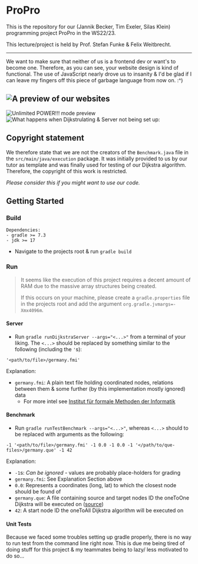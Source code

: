 # ProPro

This is the repository for our (Jannik Becker, Tim Exeler, Silas Klein) programming project ProPro in the WS22/23.

This lecture/project is held by Prof. Stefan Funke & Felix Weitbrecht.

---

We want to make sure that neither of us is a frontend dev or want's to become one.
Therefore, as you can see, your website design is kind of functional.
The use of JavaScript nearly drove us to insanity & I'd be glad if I can leave my fingers off this piece of garbage language from now on. :^)

![A preview of our websites](./preview-pictures/priview.png)
---
![Unlimited POWER!!! mode preview](./preview-pictures/preview-star-wars-mode.png)
![What happens when Dijkstrulating & Server not being set up:](./preview-pictures/preview-server-status-message.png)

## Copyright statement

We therefore state that we are not the creators of the `Benchmark.java` file in the `src/main/java/execution` package.
It was initially provided to us by our tutor as template and was finally used for testing of our Dijkstra algorithm.
Therefore, the copyright of this work is restricted.

*Please consider this if you might want to use our code.*

## Getting Started

### Build

```
Dependencies:
- gradle >= 7.3
- jdk >= 17
```
- Navigate to the projects root & run `gradle build`

### Run

> It seems like the execution of this project requires a decent amount of RAM due to the massive array structures being created.
> 
> If this occurs on your machine, please create a `gradle.properties` file in the projects root and add the argument `org.gradle.jvmargs=-Xmx4096m`.

#### Server

- Run `gradle runDijkstraServer --args="<...>"` from a terminal of your liking. The `<...>` should be replaced by something similar to the following (including the `'`s):

```shell
'<path/to/file>/germany.fmi'
```

Explanation:

- `germany.fmi`: A plain text file holding coordinated nodes, relations between them & some further (by this implementation mostly ignored) data
  - For more intel see [Institut für formale Methoden der Informatik](https://fmi.uni-stuttgart.de/alg/research/stuff/)

#### Benchmark

- Run `gradle runTestBenchmark --args="<...>"`, whereas `<...>` should to be replaced with arguments as the following:
```shell
-1 '<path/to/file>/germany.fmi' -1 0.0 -1 0.0 -1 '</path/to/que-files>/germany.que' -1 42
```

Explanation:

- `-1`s: *Can be ignored* - values are probably place-holders for grading
- `germany.fmi`: See Explanation Section above
- `0.0`: Represents a coordinates (long, lat) to which the closest node should be found of
- `germany.que`: A file containing source and target nodes ID the oneToOne Dijkstra will be executed on ([source](https://fmi.uni-stuttgart.de/files/alg/data/graphs/Benchs.tar.bz2))
- `42`:  A start node ID the oneToAll Dijkstra algorithm will be executed on

#### Unit Tests

Because we faced some troubles setting up gradle properly, there is no way to run test from the command line right now. This is due me being tired of doing stuff for this project & my teammates being to lazy/ less motivated to do so...
